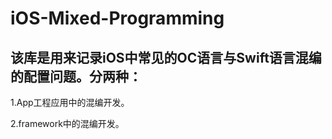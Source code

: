 # iOS-Mixed-Programming

## 该库是用来记录iOS中常见的OC语言与Swift语言混编的配置问题。分两种：

1.App工程应用中的混编开发。

2.framework中的混编开发。
